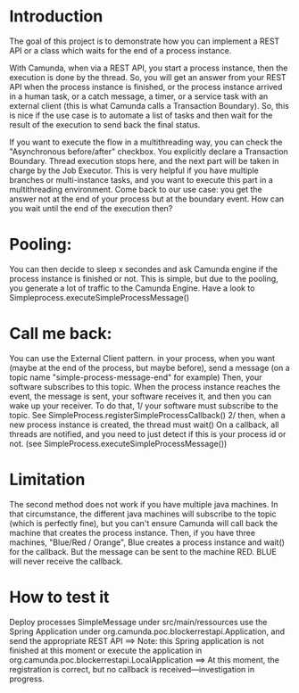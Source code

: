 # Introduction
The goal of this project is to demonstrate how you can implement a REST API or a class which waits for the end of a process instance.

With Camunda, when via a REST API, you start a process instance, then the execution is done by the thread.
So, you will get an answer from your REST API when the process instance is finished, or the process instance arrived in a human task, or a catch message, a timer, or a service task with an external client (this is what Camunda calls a Transaction Boundary).
So, this is nice if the use case is to automate a list of tasks and then wait for the result of the execution to send back the final status.

If you want to execute the flow in a multithreading way, you can check the "Asynchronous before/after" checkbox. You explicitly declare a Transaction Boundary. Thread execution stops here, and the next part will be taken in charge by the Job Executor.
This is very helpful if you have multiple branches or multi-instance tasks, and you want to execute this part in a multithreading environment.
Come back to our use case: you get the answer not at the end of your process but at the boundary event.
How can you wait until the end of the execution then?

# Pooling:
You can then decide to sleep x secondes and ask Camunda engine if the process instance is finished or not.
This is simple, but due to the pooling, you generate a lot of traffic to the Camunda Engine.
Have a look to Simpleprocess.executeSimpleProcessMessage()

# Call me back:
You can use the External Client pattern. in your process, when you want (maybe at the end of the process, but maybe before), send a message (on  a topic name "simple-process-message-end" for example)
Then, your software subscribes to this topic. When the process instance reaches the event, the message is sent, your software receives it, and then you can wake up your receiver.
To do that,
1/ your software must subscribe to the topic. See SimpleProcess.registerSimpleProcessCallback()
2/ then, when a new process instance is created, the thread must wait()
On a callback, all threads are notified, and you need to just detect if this is your process id or not.
(see SimpleProcess.executeSimpleProcessMessage())

# Limitation
The second method does not work if you have multiple java machines. In that circumstance, the different java machines will subscribe to the topic (which is perfectly fine), but you can't ensure Camunda will call back the machine that creates the process instance.
Then, if you have three machines, "Blue/Red / Orange", Blue creates a process instance and wait() for the callback. But the message can be sent to the machine RED. BLUE will never receive the callback.

# How to test it
Deploy processes SimpleMessage under src/main/ressources
use the Spring Application under org.camunda.poc.blockerrestapi.Application, and send the appropriate REST API
==> Note: this Spring application is not finished at this moment
or execute the application in org.camunda.poc.blockerrestapi.LocalApplication
==> At this moment, the registration is correct, but no callback is received—investigation in progress.
